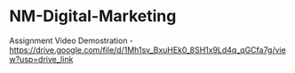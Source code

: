 # NM-Digital-Marketing

Assignment Video Demostration - https://drive.google.com/file/d/1Mh1sv_BxuHEk0_8SH1x9Ld4q_qGCfa7g/view?usp=drive_link
